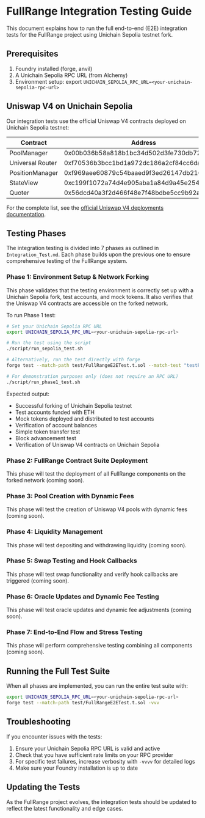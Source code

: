 # FullRange Integration Testing Guide

This document explains how to run the full end-to-end (E2E) integration tests for the FullRange project using Unichain Sepolia testnet fork.

## Prerequisites

1. Foundry installed (forge, anvil)
2. A Unichain Sepolia RPC URL (from Alchemy)
3. Environment setup: export `UNICHAIN_SEPOLIA_RPC_URL=<your-unichain-sepolia-rpc-url>`

## Uniswap V4 on Unichain Sepolia

Our integration tests use the official Uniswap V4 contracts deployed on Unichain Sepolia testnet:

| Contract | Address |
|----------|---------|
| PoolManager | 0x00b036b58a818b1bc34d502d3fe730db729e62ac |
| Universal Router | 0xf70536b3bcc1bd1a972dc186a2cf84cc6da6be5d |
| PositionManager | 0xf969aee60879c54baaed9f3ed26147db216fd664 |
| StateView | 0xc199f1072a74d4e905aba1a84d9a45e2546b6222 |
| Quoter | 0x56dcd40a3f2d466f48e7f48bdbe5cc9b92ae4472 |

For the complete list, see the [official Uniswap V4 deployments documentation](https://docs.uniswap.org/contracts/v4/deployments).

## Testing Phases

The integration testing is divided into 7 phases as outlined in `Integration_Test.md`. Each phase builds upon the previous one to ensure comprehensive testing of the FullRange system.

### Phase 1: Environment Setup & Network Forking

This phase validates that the testing environment is correctly set up with a Unichain Sepolia fork, test accounts, and mock tokens. It also verifies that the Uniswap V4 contracts are accessible on the forked network.

To run Phase 1 test:

```bash
# Set your Unichain Sepolia RPC URL
export UNICHAIN_SEPOLIA_RPC_URL=<your-unichain-sepolia-rpc-url>

# Run the test using the script
./script/run_sepolia_test.sh

# Alternatively, run the test directly with forge
forge test --match-path test/FullRangeE2ETest.t.sol --match-test "testPhase1" --fork-url http://localhost:8545 -vvv

# For demonstration purposes only (does not require an RPC URL)
./script/run_phase1_test.sh
```

Expected output:
- Successful forking of Unichain Sepolia testnet
- Test accounts funded with ETH
- Mock tokens deployed and distributed to test accounts
- Verification of account balances
- Simple token transfer test
- Block advancement test
- Verification of Uniswap V4 contracts on Unichain Sepolia

### Phase 2: FullRange Contract Suite Deployment

This phase will test the deployment of all FullRange components on the forked network (coming soon).

### Phase 3: Pool Creation with Dynamic Fees

This phase will test the creation of Uniswap V4 pools with dynamic fees (coming soon).

### Phase 4: Liquidity Management

This phase will test depositing and withdrawing liquidity (coming soon).

### Phase 5: Swap Testing and Hook Callbacks

This phase will test swap functionality and verify hook callbacks are triggered (coming soon).

### Phase 6: Oracle Updates and Dynamic Fee Testing

This phase will test oracle updates and dynamic fee adjustments (coming soon).

### Phase 7: End-to-End Flow and Stress Testing

This phase will perform comprehensive testing combining all components (coming soon).

## Running the Full Test Suite

When all phases are implemented, you can run the entire test suite with:

```bash
export UNICHAIN_SEPOLIA_RPC_URL=<your-unichain-sepolia-rpc-url>
forge test --match-path test/FullRangeE2ETest.t.sol -vvv
```

## Troubleshooting

If you encounter issues with the tests:

1. Ensure your Unichain Sepolia RPC URL is valid and active
2. Check that you have sufficient rate limits on your RPC provider
3. For specific test failures, increase verbosity with `-vvvv` for detailed logs
4. Make sure your Foundry installation is up to date

## Updating the Tests

As the FullRange project evolves, the integration tests should be updated to reflect the latest functionality and edge cases. 